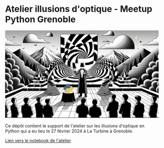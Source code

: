 # Atelier illusions d'optique - Meetup Python Grenoble

<a href="https://meetup-python-grenoble.github.io/" target="_blank"><img src="content/logo.png" width=500px/></a>

Ce dépôt contient le support de l'atelier sur les illusions d'optique en Python qui a eu lieu le 27 février 2024 à La Turbine à Grenoble.

<a href="https://meetup-python-grenoble.github.io/illusions_optique/notebooks/index.html?path=Atelier_illusions_optique.ipynb" target="_blank">Lien vers le notebook de l'atelier</a>
